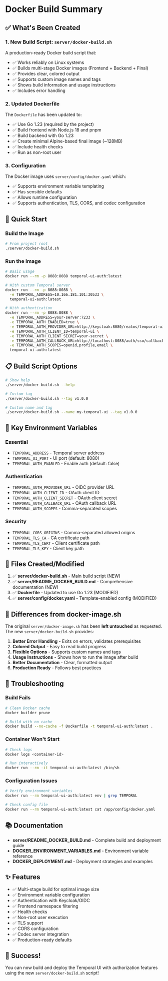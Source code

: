 # Docker Build Summary

## ✅ What's Been Created

### 1. New Build Script: `server/docker-build.sh`

A production-ready Docker build script that:
- ✅ Works reliably on Linux systems
- ✅ Builds multi-stage Docker images (Frontend + Backend + Final)
- ✅ Provides clear, colored output
- ✅ Supports custom image names and tags
- ✅ Shows build information and usage instructions
- ✅ Includes error handling

### 2. Updated Dockerfile

The `Dockerfile` has been updated to:
- ✅ Use Go 1.23 (required by the project)
- ✅ Build frontend with Node.js 18 and pnpm
- ✅ Build backend with Go 1.23
- ✅ Create minimal Alpine-based final image (~128MB)
- ✅ Include health checks
- ✅ Run as non-root user

### 3. Configuration

The Docker image uses `server/config/docker.yaml` which:
- ✅ Supports environment variable templating
- ✅ Has sensible defaults
- ✅ Allows runtime configuration
- ✅ Supports authentication, TLS, CORS, and codec configuration

## 🚀 Quick Start

### Build the Image

```bash
# From project root
./server/docker-build.sh
```

### Run the Image

```bash
# Basic usage
docker run --rm -p 8088:8088 temporal-ui-auth:latest

# With custom Temporal server
docker run --rm -p 8088:8088 \
  -e TEMPORAL_ADDRESS=10.166.181.101:30533 \
  temporal-ui-auth:latest

# With authentication
docker run --rm -p 8088:8088 \
  -e TEMPORAL_ADDRESS=your-server:7233 \
  -e TEMPORAL_AUTH_ENABLED=true \
  -e TEMPORAL_AUTH_PROVIDER_URL=http://keycloak:8080/realms/temporal-ui \
  -e TEMPORAL_AUTH_CLIENT_ID=temporal-ui \
  -e TEMPORAL_AUTH_CLIENT_SECRET=your-secret \
  -e TEMPORAL_AUTH_CALLBACK_URL=http://localhost:8088/auth/sso/callback \
  -e TEMPORAL_AUTH_SCOPES=openid,profile,email \
  temporal-ui-auth:latest
```

## 📋 Build Script Options

```bash
# Show help
./server/docker-build.sh --help

# Custom tag
./server/docker-build.sh --tag v1.0.0

# Custom name and tag
./server/docker-build.sh --name my-temporal-ui --tag v1.0.0
```

## 🔑 Key Environment Variables

### Essential
- `TEMPORAL_ADDRESS` - Temporal server address
- `TEMPORAL_UI_PORT` - UI port (default: 8080)
- `TEMPORAL_AUTH_ENABLED` - Enable auth (default: false)

### Authentication
- `TEMPORAL_AUTH_PROVIDER_URL` - OIDC provider URL
- `TEMPORAL_AUTH_CLIENT_ID` - OAuth client ID
- `TEMPORAL_AUTH_CLIENT_SECRET` - OAuth client secret
- `TEMPORAL_AUTH_CALLBACK_URL` - OAuth callback URL
- `TEMPORAL_AUTH_SCOPES` - Comma-separated scopes

### Security
- `TEMPORAL_CORS_ORIGINS` - Comma-separated allowed origins
- `TEMPORAL_TLS_CA` - CA certificate path
- `TEMPORAL_TLS_CERT` - Client certificate path
- `TEMPORAL_TLS_KEY` - Client key path

## 📁 Files Created/Modified

1. ✅ **server/docker-build.sh** - Main build script (NEW)
2. ✅ **server/README_DOCKER_BUILD.md** - Comprehensive documentation (NEW)
3. ✅ **Dockerfile** - Updated to use Go 1.23 (MODIFIED)
4. ✅ **server/config/docker.yaml** - Template-enabled config (MODIFIED)

## 🎯 Differences from docker-image.sh

The original `server/docker-image.sh` has been **left untouched** as requested. The new `server/docker-build.sh` provides:

1. **Better Error Handling** - Exits on errors, validates prerequisites
2. **Colored Output** - Easy to read build progress
3. **Flexible Options** - Supports custom names and tags
4. **Usage Instructions** - Shows how to run the image after build
5. **Better Documentation** - Clear, formatted output
6. **Production Ready** - Follows best practices

## 🔧 Troubleshooting

### Build Fails

```bash
# Clean Docker cache
docker builder prune

# Build with no cache
docker build --no-cache -f Dockerfile -t temporal-ui-auth:latest .
```

### Container Won't Start

```bash
# Check logs
docker logs <container-id>

# Run interactively
docker run --rm -it temporal-ui-auth:latest /bin/sh
```

### Configuration Issues

```bash
# Verify environment variables
docker run --rm temporal-ui-auth:latest env | grep TEMPORAL

# Check config file
docker run --rm temporal-ui-auth:latest cat /app/config/docker.yaml
```

## 📚 Documentation

- **server/README_DOCKER_BUILD.md** - Complete build and deployment guide
- **DOCKER_ENVIRONMENT_VARIABLES.md** - Environment variable reference
- **DOCKER_DEPLOYMENT.md** - Deployment strategies and examples

## ✨ Features

- ✅ Multi-stage build for optimal image size
- ✅ Environment variable configuration
- ✅ Authentication with Keycloak/OIDC
- ✅ Frontend namespace filtering
- ✅ Health checks
- ✅ Non-root user execution
- ✅ TLS support
- ✅ CORS configuration
- ✅ Codec server integration
- ✅ Production-ready defaults

## 🎉 Success!

You can now build and deploy the Temporal UI with authorization features using the new `server/docker-build.sh` script!

